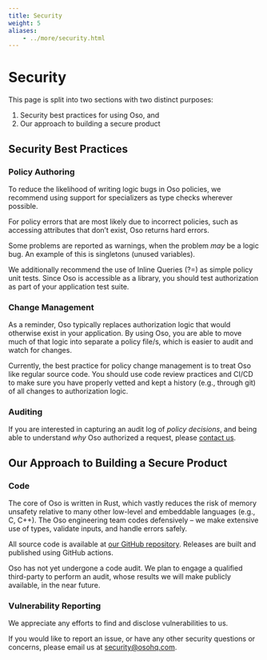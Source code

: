 ```yaml
---
title: Security
weight: 5
aliases: 
    - ../more/security.html
---
```


# Security

This page is split into two sections with two distinct purposes:
1. Security best practices for using Oso, and
2. Our approach to building a secure product

## Security Best Practices

### Policy Authoring

To reduce the likelihood of writing logic bugs in Oso policies, we
recommend using support for specializers as type checks
wherever possible.

For policy errors that are most likely due to incorrect policies, such as
accessing attributes that don’t exist, Oso returns hard errors.

Some problems are reported as warnings, when the problem *may* be a logic
bug. An example of this is singletons (unused variables).

We additionally recommend the use of Inline Queries (?=) as simple policy unit
tests. Since Oso is accessible as a library, you should test authorization as
part of your application test suite.

### Change Management

As a reminder, Oso typically replaces authorization logic that would
otherwise exist in your application. By using Oso, you are able to
move much of that logic into separate a policy file/s, which is easier to
audit and watch for changes.

Currently, the best practice for policy change management is to treat Oso
like regular source code. You should use code review practices and CI/CD
to make sure you have properly vetted and kept a history (e.g., through git) of all changes to authorization logic.

### Auditing

If you are interested in capturing an audit log of *policy decisions*,
and being able to understand *why* Oso authorized a request, please
[contact us](https://osohq.com/company/contact-us).

## Our Approach to Building a Secure Product

### Code

The core of Oso is written in Rust, which vastly reduces the risk of memory
unsafety relative to many other low-level and embeddable languages (e.g., C, C++). The Oso engineering team codes defensively – we make extensive use of types, validate inputs,
and handle errors safely.

All source code is available at [our GitHub repository](https://github.com/osohq/oso).
Releases are built and published using GitHub actions.

Oso has not yet undergone a code audit. We plan to engage a qualified third-party to perform an audit,
whose results we will make publicly available, in the near future.

### Vulnerability Reporting

We appreciate any efforts to find and disclose vulnerabilities to us.

If you would like to report an issue, or have any other security questions or concerns, please email us at <a href="mailto:security@osohq.com">security@osohq.com</a>.
